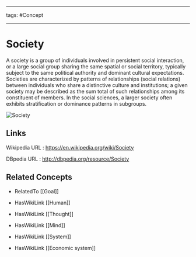 




---

tags: #Concept

---
# Society


A society is a group of individuals involved in persistent social interaction, or a large social group sharing the same spatial or social territory, typically subject to the same political authority and dominant cultural expectations. Societies are characterized by patterns of relationships (social relations) between individuals who share a distinctive culture and institutions; a given society may be described as the sum total of such relationships among its constituent of members. In the social sciences, a larger society often exhibits stratification or dominance patterns in subgroups.

![Society](http://commons.wikimedia.org/wiki/Special:FilePath/Crowd_in_nagpur.jpg?width=300)


## Links


Wikipedia URL : https://en.wikipedia.org/wiki/Society

DBpedia URL : http://dbpedia.org/resource/Society


## Related Concepts


- RelatedTo [[Goal]]

- HasWikiLink [[Human]]

- HasWikiLink [[Thought]]

- HasWikiLink [[Mind]]

- HasWikiLink [[System]]

- HasWikiLink [[Economic system]]